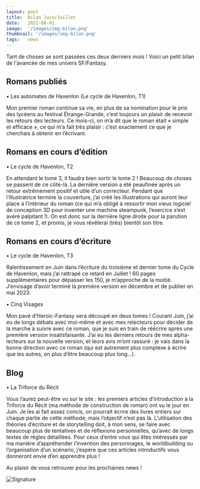 ```yaml
---
layout: post
title:  Bilan Juin/Juillet
date:   2022-08-01
image:  '/images/img-bilan.png'
thumbnail: '/images/img-bilan.png'
tags:   news
---
```


Tant de choses se sont passées ces deux derniers mois ! Voici un petit bilan de l'avancée de mes univers SF/Fantasy.

## Romans publiés

• Les automates de Havenlon (Le cycle de Havenlon, T1)

Mon premier roman continue sa vie, en plus de sa nomination pour le prix des lycéens au festival Étrange-Grande, c’est toujours un plaisir de recevoir les retours des lecteurs. Ce mois-ci, on m’a dit que le roman était « simple et efficace », ce qui m’a fait très plaisir : c’est exactement ce que je cherchais à obtenir en l’écrivant.

## Romans en cours d’édition

• Le cycle de Havenlon, T2

En attendant le tome 3, il faudra bien sortir le tome 2 ! Beaucoup de choses se passent de ce côté-là. La dernière version a été peaufinée après un retour extrêmement positif et utile d’un correcteur. Pendant que l’illustratrice termine la couverture, j’ai créé les illustrations qui auront leur place à l’intérieur du roman (ce qui m’a obligé à ressortir mon vieux logiciel de conception 3D pour inventer une machine steampunk, l’exercice s’est avéré palpitant !). On est donc sur la dernière ligne droite pour la parution de ce tome 2, et promis, je vous révélerai (très) bientôt son titre.

## Romans en cours d’écriture

• Le cycle de Havenlon, T3

Ralentissement en Juin dans l’écriture du troisième et dernier tome du Cycle de Havenlon, mais j’ai rattrapé ce retard en Juillet ! 60 pages supplémentaires pour dépasser les 150, je m’approche de la moitié. J’envisage d’avoir terminé la première version en décembre et de publier en mai 2023.

• Cinq Visages

Mon pavé d’Heroic-Fantasy sera découpé en deux tomes ! Courant Juin, j’ai eu de longs débats avec moi-même et avec mes relecteurs pour décider de la marche à suivre avec ce roman, que je suis en train de réécrire après une première version insatisfaisante. J’ai eu les derniers retours de mes alpha-lecteurs sur la nouvelle version, et leurs avis m’ont rassuré : je vais dans la bonne direction avec ce roman (qui est autrement plus complexe à écrire que les autres, en plus d’être beaucoup plus long…).

## Blog

• La Triforce du Récit

Vous l’aurez peut-être vu sur le site : les premiers articles d’introduction à la Triforce du Récit (ma méthode de construction de roman) ont vu le jour en Juin. Je les ai fait assez concis, on pourrait écrire des livres entiers sur chaque partie de cette méthode, mais l’objectif n’est pas là. L’utilisation des théories d’écriture et de storytelling doit, à mon sens, se faire avec beaucoup plus de tentatives et de réflexions personnelles, qu’avec de longs textes de règles détaillées. Pour ceux d’entre vous qui êtes intéressés par ma manière d’appréhender l’invention des personnages, le worldbuilding ou l’organisation d’un scénario, j’espère que ces articles introductifs vous donneront envie d’en apprendre plus !

Au plaisir de vous retrouver pour les prochaines news !

![Signature]({{site.baseurl}}/images/signature-doree2.png)
